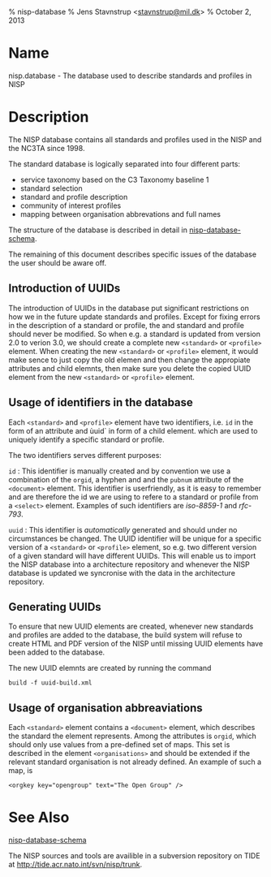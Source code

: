 % nisp-database
% Jens Stavnstrup \<stavnstrup@mil.dk\>
% October 2, 2013

Name
====

nisp.database - The database used to describe standards and profiles in NISP

Description
===========

The NISP database contains all standards and profiles used in the NISP
and the NC3TA since 1998.

The standard database is logically separated into four
different parts:

* service taxonomy based on the C3 Taxonomy baseline 1
* standard selection
* standard and profile description
* community of interest profiles
* mapping between organisation abbrevations and full names

The structure of the database is described in detail in [nisp-database-schema](nisp-database-schema.html).

The remaining of this document describes specific issues of the database the user should be aware off.


Introduction of UUIDs
---------------------

The introduction of UUIDs in the database put significant restrictions
on how we in the future update standards and profiles. Except for
fixing errors in the description of a standard or profile, the and
standard and profile should never be modified. So when e.g. a standard
is updated from version 2.0 to verion 3.0, we should create a complete
new `<standard>` or `<profile>` element. When creating the new
`<standard>` or `<profile>` element, it would make sence to just copy
the old elemen and then change the appropiate attributes and child
elemnts, then make sure you delete the copied UUID element from the
new `<standard>` or `<profile>` element.


Usage of identifiers in the database
------------------------------------

Each `<standard>` and `<profile>` element have two identifiers, i.e. `id`
in the form of an attribute and ùuid` in form of a child element.
which are used to uniquely identify a specific standard or profile.

The two identifiers serves different purposes:

`id`
:   This identifier is manually created and by convention we use a
    combination of the `orgid`, a hyphen and and the `pubnum` attribute of
    the `<document>` element. This identifier is userfriendly, as it is
    easy to remember and are therefore the id we are using to refere to a
    standard or profile from a `<select>` element. Examples of such identifiers
    are *iso-8859-1* and *rfc-793*.


`uuid`
:   This identifier is *automatically* generated and should under
    no circumstances be changed. The UUID identifier will be unique for
    a specific version of a `<standard>` or `<profile>` element, so
    e.g. two different version of a given standard will have different
    UUIDs. This will enable us to import the NISP database into a
    architecture repository and whenever the NISP database is updated
    we syncronise with the data in the architecture repository.


Generating UUIDs
----------------

To ensure that new UUID elements are created, whenever new standards
and profiles are added to the database, the build system will refuse
to create HTML and PDF version of the NISP until missing UUID elements
have been added to the database.

The new UUID elemnts are created by running the command

    build -f uuid-build.xml



Usage of organisation abbreaviations
------------------------------------

Each `<standard>` element contains a `<document>` element, which
describes the standard the element represents. Among the attributes is
`orgid`, which should only use values from a pre-defined set of
maps. This set is described in the element `<organisations>` and
should be extended if the relevant standard organisation is not
already defined. An example of such a map, is 

~~~{.dtd}
<orgkey key="opengroup" text="The Open Group" />
~~~


See Also
========

[nisp-database-schema]

The NISP sources and tools are availible in a subversion repository on TIDE at <http://tide.acr.nato.int/svn/nisp/trunk>.

[nisp-database-schema]: (nisp-database-schema.html)
